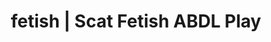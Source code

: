 ---
categories:
- AI Erotica
- Vintage Boudoir
- Spiritual Kink
- Sensual Cosplay
- Gothic Erotica
image: /assets/images/1747714220172.jpg
layout: post
schema:
  description: Premium adult content featuring ABDL Play, Scat Fetish. High-quality
    images with sensual themes.
  keywords:
  - Roleplay Fantasies
  - ABDL Play
  - Vintage Boudoir
  - Body Positivity
  - ASMR Erotica
  - Scat Fetish
  name: 1747714220172 | ABDL Play Scat Fetish
  type: VisualArtwork
seo:
  description: Featured content with artistic Scat Fetish, ABDL Play. HD images available.
  keywords: Scat Fetish, ABDL Play
  og_image: /assets/images/1747714220172.jpg
  schema_type: VisualArtwork
tags:
- '#fetish'
- ABDL Play
- Scat Fetish
title: fetish | Scat Fetish ABDL Play
---